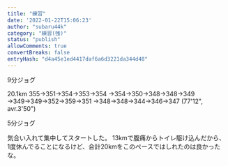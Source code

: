 ```yaml
---
title: "練習"
date: '2022-01-22T15:06:23'
author: "subaru44k"
category: "練習(強)"
status: "publish"
allowComments: true
convertBreaks: false
entryHash: "d4a45e1ed4417daf6a6d3221da344d48"
---
```

9分ジョグ

20.1km
355→351→354→353→354
→354→350→348→348→349
→349→349→352→359→351
→348→348→344→346→347
(77'12", avr.3'50")

5分ジョグ

気合い入れて集中してスタートした。
13kmで腹痛からトイレ駆け込んだから、1度休んでることになるけど、合計20kmをこのペースではしれたのは良かったな。
